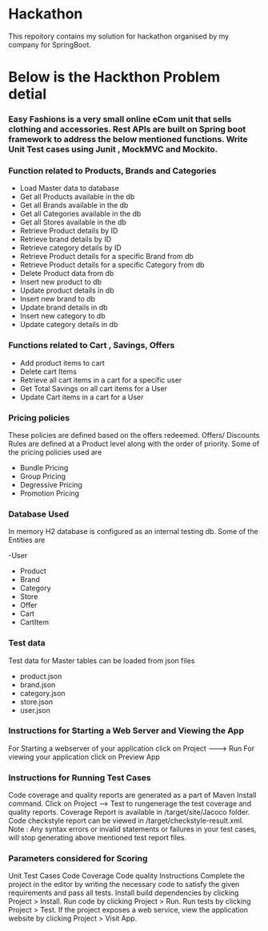 # Hackathon

This repoitory contains my solution for hackathon organised by my company for SpringBoot.

Below is the Hackthon Problem detial
====================================
### Easy Fashions is a very small online eCom unit that sells clothing and accessories. Rest APIs are built on Spring boot framework to address the below mentioned functions. Write Unit Test cases using Junit , MockMVC and Mockito. 


### Function related to Products, Brands and Categories
- Load Master data to database
- Get all Products available in the db
- Get all Brands available in the db
- Get all Categories available in the db
- Get all Stores available in the db
- Retrieve Product details by ID
- Retrieve brand details by ID
- Retrieve category details by ID
- Retrieve Product details for a specific Brand from db
- Retrieve Product details for a specific Category from db
- Delete  Product data from db
- Insert new product to db
- Update product details in db
- Insert new brand to db
- Update brand details in db
- Insert new category to db
- Update category details in db
 

### Functions related to Cart , Savings, Offers 

- Add product items to cart
- Delete cart Items
- Retrieve all cart items in a cart for a specific user
- Get Total Savings on all cart items for a User
- Update Cart items in a cart for a User
 

### Pricing policies
These policies are defined based on the offers redeemed. Offers/ Discounts Rules are defined at a Product level along with the order of priority. 
Some of the pricing policies used are 

- Bundle Pricing 
- Group Pricing
- Degressive Pricing
- Promotion Pricing
 

### Database Used

In memory H2 database is configured as an internal testing db. Some of the Entities are 

-User
- Product
- Brand
- Category
- Store
- Offer
- Cart
- CartItem
 

### Test data
Test data for Master tables can be loaded from json files

- product.json
- brand.json
- category.json
- store.json
- user.json
 
### Instructions for Starting a Web Server and Viewing the App

For Starting a webserver of your application click on Project ---> Run 
For viewing your application click on Preview App
 

### Instructions for Running Test Cases

Code coverage and quality reports are generated as a part of Maven Install command.
Click on Project --> Test to rungenerage the test coverage and quality reports.
Coverage Report is available in /target/site/Jacoco folder. 
Code checkstyle report can be viewed in /target/checkstyle-result.xml. 
Note : Any syntax errors or invalid statements or failures in your test cases, will stop generating above mentioned test report files.
 

### Parameters considered for Scoring

Unit Test Cases
Code Coverage
Code quality
Instructions
Complete the project in the editor by writing the necessary code to satisfy the given requirements and pass all tests.
Install build dependencies by clicking Project > Install.
Run code by clicking Project > Run.
Run tests by clicking Project > Test.
If the project exposes a web service, view the application website by clicking Project > Visit App.
